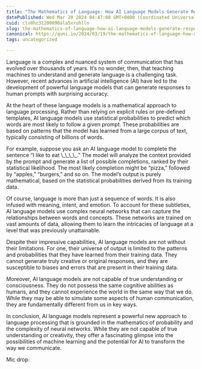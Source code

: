 ```yaml
---
title: "The Mathematics of Language: How AI Language Models Generate Responses"
datePublished: Wed Mar 20 2024 04:47:08 GMT+0000 (Coordinated Universal Time)
cuid: clv8hz31200090ala5xruhlln
slug: the-mathematics-of-language-how-ai-language-models-generate-responses-1
canonical: https://quni.io/2024/03/19/the-mathematics-of-language-how-ai-language-models-generate-responses/
tags: uncategorized

---
```


Language is a complex and nuanced system of communication that has evolved over thousands of years. It’s no wonder, then, that teaching machines to understand and generate language is a challenging task. However, recent advances in artificial intelligence (AI) have led to the development of powerful language models that can generate responses to human prompts with surprising accuracy.

At the heart of these language models is a mathematical approach to language processing. Rather than relying on explicit rules or pre-defined templates, AI language models use statistical probabilities to predict which words are most likely to follow a given prompt. These probabilities are based on patterns that the model has learned from a large corpus of text, typically consisting of billions of words.

For example, suppose you ask an AI language model to complete the sentence “I like to eat \\\_\\\_\\\_\\\_.” The model will analyze the context provided by the prompt and generate a list of possible completions, ranked by their statistical likelihood. The most likely completion might be “pizza,” followed by “apples,” “burgers,” and so on. The model’s output is purely mathematical, based on the statistical probabilities derived from its training data.

Of course, language is more than just a sequence of words. It is also infused with meaning, intent, and emotion. To account for these subtleties, AI language models use complex neural networks that can capture the relationships between words and concepts. These networks are trained on vast amounts of data, allowing them to learn the intricacies of language at a level that was previously unattainable.

Despite their impressive capabilities, AI language models are not without their limitations. For one, their universe of output is limited to the patterns and probabilities that they have learned from their training data. They cannot generate truly creative or original responses, and they are susceptible to biases and errors that are present in their training data.

Moreover, AI language models are not capable of true understanding or consciousness. They do not possess the same cognitive abilities as humans, and they cannot experience the world in the same way that we do. While they may be able to simulate some aspects of human communication, they are fundamentally different from us in key ways.

In conclusion, AI language models represent a powerful new approach to language processing that is grounded in the mathematics of probability and the complexity of neural networks. While they are not capable of true understanding or creativity, they offer a fascinating glimpse into the possibilities of machine learning and the potential for AI to transform the way we communicate.

Mic drop.
